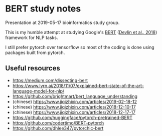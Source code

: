 # BERT study notes

Presentation at 2019-05-17 bioinformatics study group.

This is my humble attempt at studying Google's 
[BERT](https://github.com/google-research/bert)
([Devlin et al., 2018](https://arxiv.org/abs/1810.04805)) framework for NLP tasks.

I still prefer pytorch over tensorflow so most of the coding is done using packages built from pytorch.

## Useful resources

- https://medium.com/dissecting-bert
- https://www.lyrn.ai/2018/11/07/explained-bert-state-of-the-art-language-model-for-nlp/
- https://github.com/brightmart/bert_language_understanding
- (chinese) https://www.jiqizhixin.com/articles/2019-02-18-12
- (chinese) https://www.jiqizhixin.com/articles/2018-12-10-17
- (chinese) https://www.jiqizhixin.com/articles/2018-12-17-17
- https://github.com/huggingface/pytorch-pretrained-BERT
- https://github.com/codertimo/BERT-pytorch
- https://github.com/dhlee347/pytorchic-bert
